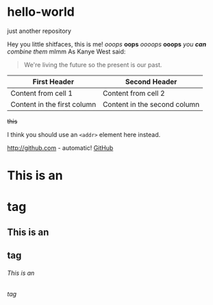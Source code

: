 # hello-world
just another repository

Hey you little shitfaces, this is me!
*ooops* **oops** _oooops_ __ooops__ _you **can** combine them_ mlmm
As Kanye West said:
> We're living the future
> so the present is our past.

First Header | Second Header
------------ | -------------
Content from cell 1 | Content from cell 2
Content in the first column | Content in the second column

~~this~~ 

I think you should use an
`<addr>` element here instead.

http://github.com - automatic!
[GitHub](http://github.com)

# This is an <h1> tag
## This is an <h2> tag
###### This is an <h6> tag
